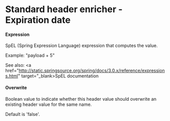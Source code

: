 # Standard header enricher - Expiration date
#### Expression
SpEL (Spring Expression Language) expression that computes the value.

Example:
"payload + 5"

See also: 
<a href="http://static.springsource.org/spring/docs/3.0.x/reference/expressions.html" target="_blank>SpEL documentation</a>

#### Overwrite
Boolean value to indicate whether this header value should overwrite an existing header value for the same name.

Default is 'false'.

